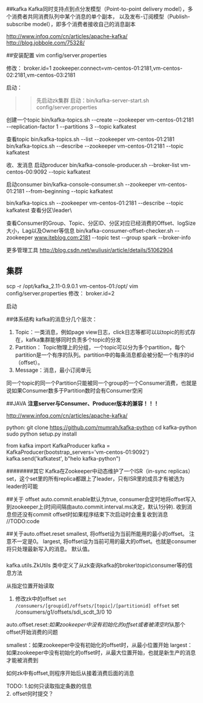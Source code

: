 ##kafka
Kafka同时支持点到点分发模型（Point-to-point delivery model），多个消费者共同消费队列中某个消息的单个副本，
以及发布-订阅模型（Publish-subscribe model），即多个消费者接收自己的消息副本

http://www.infoq.com/cn/articles/apache-kafka/
http://blog.jobbole.com/75328/

##安装配置
vim config/server.properties

修改：
broker.id=1
zookeeper.connect=vm-centos-01:2181,vm-centos-02:2181,vm-centos-03:2181

启动：
>>先启动zk集群
启动：bin/kafka-server-start.sh config/server.properties

创建一个topic
bin/kafka-topics.sh --create --zookeeper vm-centos-01:2181 --replication-factor 1 --partitions 3 --topic kafkatest

查看topic 
bin/kafka-topics.sh --list --zookeeper vm-centos-01:2181
bin/kafka-topics.sh --describe --zookeeper vm-centos-01:2181 --topic kafkatest 

收、发消息
启动producer
bin/kafka-console-producer.sh --broker-list vm-centos-00:9092   --topic kafkatest

启动consumer
bin/kafka-console-consumer.sh --zookeeper   vm-centos-01:2181 --from-beginning --topic kafkatest




bin/kafka-topics.sh --zookeeper vm-centos-01:2181 --describe  --topic kafkatest 
查看分区\leader\

查看Consumer的Group、Topic、分区ID、分区对应已经消费的Offset、logSize大小，Lag以及Owner等信息
bin/kafka-consumer-offset-checker.sh --zookeeper www.iteblog.com:2181 --topic test --group spark --broker-info





更多管理工具
http://blog.csdn.net/wuliusir/article/details/51062904

## 集群
scp -r /opt/kafka_2.11-0.9.0.1 vm-centos-01:/opt/
vim config/server.properties
修改：
broker.id=2

启动



##体系结构
kafka的消息分几个层次：
1. Topic：一类消息，例如page view日志，click日志等都可以以topic的形式存在，kafka集群能够同时负责多个topic的分发
2. Partition： Topic物理上的分组，一个topic可以分为多个partition，每个partition是一个有序的队列。partition中的每条消息都会被分配一个有序的id（offset）。
3. Message：消息，最小订阅单元

同一个topic的同一个Partition只能被同一个group的一个Consumer消费，也就是说如果Consumer数多于Partition数时会有Consumer空闲


##JAVA
**注意server与Consumer、Producer版本的兼容！！！**


http://www.infoq.com/cn/articles/apache-kafka/




python:
git clone https://github.com/mumrah/kafka-python
cd kafka-python
sudo python setup.py install

from kafka import KafkaProducer
kafka = KafkaProducer(bootstrap_servers='vm-centos-01:9092')
kafka.send('kafkatest', b"helo kafka-python")



########其它
Kafka在Zookeeper中动态维护了一个ISR（in-sync replicas） set，这个set里的所有replica都跟上了leader，只有ISR里的成员才有被选为leader的可能

##关于 offset
auto.commit.enable默认为true, consumer会定时地将offset写入到zookeeper上(时间间隔由auto.commit.interval.ms决定，默认1分钟).
收到消息但还没有commit offset时如果程序结束下次启动时会重复收到消息 //TODO:code

##关于auto.offset.reset
smallest, 将offset设为当前所能用的最小的offset。 注意不一定是0。
largest, 将offset设为当前可用的最大的offset。也就是consumer将只处理最新写入的消息。 默认值。


###
kafka.utils.ZkUtils
类中定义了从zk查询kafka的broker\topic\consumer等的信息方法


从指定位置开始读取
1. 修改zk中的offset
`set  /consumers/[groupid]/offsets/[topic]/[partitionid] offset`
set  /consumers/g1/offsets/sdi_scdt_3/0 10



auto.offset.reset:*如果zookeeper中没有初始化的offset或者被清空时*从那个offset开始消费的问题

smallest：如果zookeeper中没有初始化的offset时，从最小位置开始
largest：如果zookeeper中没有初始化的offset时，从最大位置开始，也就是新生产的消息才能被消费到

如何zk中有offset,则程序开始后从接着消费后面的消息


TODO:
1.如何只读取指定条数的信息  
2. offset何时提交？
